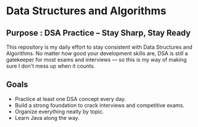 # Data Structures and Algorithms
## Purpose : DSA Practice – Stay Sharp, Stay Ready

This repository is my daily effort to stay consistent with Data Structures and Algorithms. No matter how good your development skills are, DSA is still a gatekeeper for most exams and interviews — so this is my way of making sure I don't mess up when it counts.


## Goals

- Practice at least one DSA concept every day.
- Build a strong foundation to crack interviews and competitive exams.
- Organize everything neatly by topic.
- Learn Java along the way.
